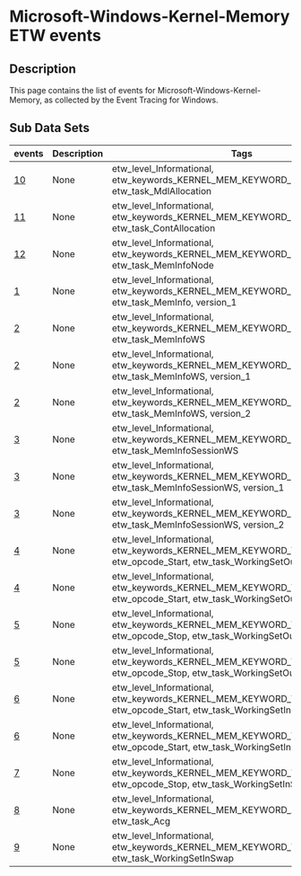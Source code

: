 # Microsoft-Windows-Kernel-Memory ETW events

## Description
This page contains the list of events for Microsoft-Windows-Kernel-Memory, as collected by the Event Tracing for Windows.

## Sub Data Sets
|events|Description|Tags|
|---|---|---|
|[10](events/event-10.md)|None|etw_level_Informational, etw_keywords_KERNEL_MEM_KEYWORD_PHYSICAL_ALLOC, etw_task_MdlAllocation|
|[11](events/event-11.md)|None|etw_level_Informational, etw_keywords_KERNEL_MEM_KEYWORD_PHYSICAL_ALLOC, etw_task_ContAllocation|
|[12](events/event-12.md)|None|etw_level_Informational, etw_keywords_KERNEL_MEM_KEYWORD_MEMINFO_NODE, etw_task_MemInfoNode|
|[1](events/event-1_v1.md)|None|etw_level_Informational, etw_keywords_KERNEL_MEM_KEYWORD_MEMINFO, etw_task_MemInfo, version_1|
|[2](events/event-2.md)|None|etw_level_Informational, etw_keywords_KERNEL_MEM_KEYWORD_MEMINFO_EX, etw_task_MemInfoWS|
|[2](events/event-2_v1.md)|None|etw_level_Informational, etw_keywords_KERNEL_MEM_KEYWORD_MEMINFO_EX, etw_task_MemInfoWS, version_1|
|[2](events/event-2_v2.md)|None|etw_level_Informational, etw_keywords_KERNEL_MEM_KEYWORD_MEMINFO_EX, etw_task_MemInfoWS, version_2|
|[3](events/event-3.md)|None|etw_level_Informational, etw_keywords_KERNEL_MEM_KEYWORD_MEMINFO_EX, etw_task_MemInfoSessionWS|
|[3](events/event-3_v1.md)|None|etw_level_Informational, etw_keywords_KERNEL_MEM_KEYWORD_MEMINFO_EX, etw_task_MemInfoSessionWS, version_1|
|[3](events/event-3_v2.md)|None|etw_level_Informational, etw_keywords_KERNEL_MEM_KEYWORD_MEMINFO_EX, etw_task_MemInfoSessionWS, version_2|
|[4](events/event-4.md)|None|etw_level_Informational, etw_keywords_KERNEL_MEM_KEYWORD_WS_SWAP, etw_opcode_Start, etw_task_WorkingSetOutSwap|
|[4](events/event-4_v1.md)|None|etw_level_Informational, etw_keywords_KERNEL_MEM_KEYWORD_WS_SWAP, etw_opcode_Start, etw_task_WorkingSetOutSwap, version_1|
|[5](events/event-5.md)|None|etw_level_Informational, etw_keywords_KERNEL_MEM_KEYWORD_WS_SWAP, etw_opcode_Stop, etw_task_WorkingSetOutSwap|
|[5](events/event-5_v1.md)|None|etw_level_Informational, etw_keywords_KERNEL_MEM_KEYWORD_WS_SWAP, etw_opcode_Stop, etw_task_WorkingSetOutSwap, version_1|
|[6](events/event-6.md)|None|etw_level_Informational, etw_keywords_KERNEL_MEM_KEYWORD_WS_SWAP, etw_opcode_Start, etw_task_WorkingSetInSwap|
|[6](events/event-6_v1.md)|None|etw_level_Informational, etw_keywords_KERNEL_MEM_KEYWORD_WS_SWAP, etw_opcode_Start, etw_task_WorkingSetInSwap, version_1|
|[7](events/event-7.md)|None|etw_level_Informational, etw_keywords_KERNEL_MEM_KEYWORD_WS_SWAP, etw_opcode_Stop, etw_task_WorkingSetInSwap|
|[8](events/event-8.md)|None|etw_level_Informational, etw_keywords_KERNEL_MEM_KEYWORD_ACG, etw_task_Acg|
|[9](events/event-9.md)|None|etw_level_Informational, etw_keywords_KERNEL_MEM_KEYWORD_WS_SWAP, etw_task_WorkingSetInSwap|
